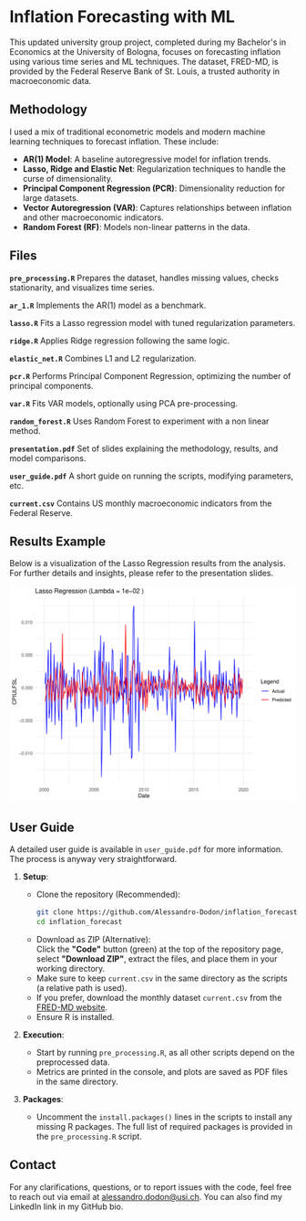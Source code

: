 # Inflation Forecasting with ML

This updated university group project, completed during my Bachelor's in Economics at the University of Bologna, focuses on forecasting inflation using various time series and ML techniques. The dataset, FRED-MD, is provided by the Federal Reserve Bank of St. Louis, a trusted authority in macroeconomic data.

## Methodology

I used a mix of traditional econometric models and modern machine learning techniques to forecast inflation. These include:

- **AR(1) Model**: A baseline autoregressive model for inflation trends.
- **Lasso, Ridge and Elastic Net**: Regularization techniques to handle the curse of dimensionality.
- **Principal Component Regression (PCR)**: Dimensionality reduction for large datasets.
- **Vector Autoregression (VAR)**: Captures relationships between inflation and other macroeconomic indicators.
- **Random Forest (RF)**: Models non-linear patterns in the data.

## Files

**`pre_processing.R`** Prepares the dataset, handles missing values, checks stationarity, and visualizes time series.

**`ar_1.R`** Implements the AR(1) model as a benchmark.

**`lasso.R`** Fits a Lasso regression model with tuned regularization parameters.

**`ridge.R`** Applies Ridge regression following the same logic.

**`elastic_net.R`** Combines L1 and L2 regularization.

**`pcr.R`** Performs Principal Component Regression, optimizing the number of principal components.

**`var.R`** Fits VAR models, optionally using PCA pre-processing.

**`random_forest.R`** Uses Random Forest to experiment with a non linear method.

**`presentation.pdf`** Set of slides explaining the methodology, results, and model comparisons.

**`user_guide.pdf`** A short guide on running the scripts, modifying parameters, etc.

**`current.csv`** Contains US monthly macroeconomic indicators from the Federal Reserve.


## Results Example

Below is a visualization of the Lasso Regression results from the analysis. For further details and insights, please refer to the presentation slides.

![Lasso Results](lasso_results.png)


## User Guide

A detailed user guide is available in `user_guide.pdf` for more information. The process is anyway very straightforward.

1. **Setup**:
   - Clone the repository (Recommended):  
     ```bash
     git clone https://github.com/Alessandro-Dodon/inflation_forecast  
     cd inflation_forecast  
     ```
   - Download as ZIP (Alternative):  
     Click the **"Code"** button (green) at the top of the repository page, select **"Download ZIP"**, extract the files, and place them in your working directory.  
   - Make sure to keep `current.csv` in the same directory as the scripts (a relative path is used).  
   - If you prefer, download the monthly dataset `current.csv` from the [FRED-MD website](https://www.stlouisfed.org/research/economists/mccracken/fred-databases).
   - Ensure R is installed.

2. **Execution**:
   - Start by running `pre_processing.R`, as all other scripts depend on the preprocessed data.
   - Metrics are printed in the console, and plots are saved as PDF files in the same directory.

3. **Packages**:
   - Uncomment the `install.packages()` lines in the scripts to install any missing R packages. The full list of required packages is provided in the `pre_processing.R` script.

## Contact
For any clarifications, questions, or to report issues with the code, feel free to reach out via email at alessandro.dodon@usi.ch. You can also find my LinkedIn link in my GitHub bio.

